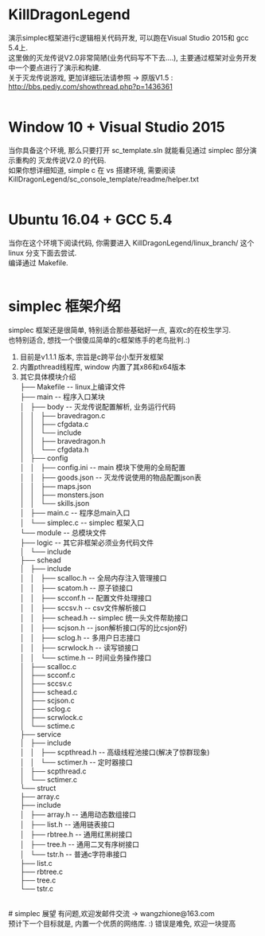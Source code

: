 # KillDragonLegend
  演示simplec框架进行c逻辑相关代码开发, 可以跑在Visual Studio 2015和 gcc 5.4上.<br />
这里做的灭龙传说V2.0非常简陋(业务代码写不下去....), 主要通过框架对业务开发中一个要点进行了演示和构建.<br />
关于灭龙传说游戏, 更加详细玩法请参照 -> 原版V1.5 : http://bbs.pediy.com/showthread.php?p=1436361 <br />
<br />
# Window 10 + Visual Studio 2015
  当你具备这个环境, 那么只要打开 sc_template.sln 就能看见通过 simplec 部分演示重构的 灭龙传说V2.0 的代码.<br />
如果你想详细知道, simple c 在 vs 搭建环境, 需要阅读 KillDragonLegend/sc_console_template/readme/helper.txt<br />
<br />
# Ubuntu 16.04 + GCC 5.4
  当你在这个环境下阅读代码, 你需要进入 KillDragonLegend/linux_branch/  这个linux 分支下面去尝试.<br />
编译通过 Makefile. <br />
<br /> 
# simplec 框架介绍
  simplec 框架还是很简单, 特别适合那些基础好一点, 喜欢c的在校生学习. <br />
也特别适合, 想找一个很傻瓜简单的c框架练手的老鸟批判.:) <br />
1. 目前是v1.1.1 版本, 宗旨是c跨平台小型开发框架<br />
2. 内置pthread线程库, window 内置了其x86和x64版本<br />
3. 其它具体模块介绍<br />
├── Makefile                            -- linux上编译文件<br />
├── main                                -- 程序入口某块<br />
│   ├── body                            -- 灭龙传说配置解析, 业务运行代码<br />
│   │   ├── bravedragon.c<br />
│   │   ├── cfgdata.c<br />
│   │   └── include<br />
│   │       ├── bravedragon.h<br />
│   │       └── cfgdata.h<br />
│   ├── config<br />
│   │   ├── config.ini                  -- main 模块下使用的全局配置<br />
│   │   ├── goods.json                  -- 灭龙传说使用的物品配置json表<br />
│   │   ├── maps.json<br />
│   │   ├── monsters.json<br />
│   │   └── skills.json<br />
│   ├── main.c                          -- 程序总main入口<br />
│   └── simplec.c                       -- simplec 框架入口<br />
└── module                              -- 总模块文件<br />
    ├── logic                           -- 其它非框架必须业务代码文件<br />
    │   └── include<br />
    ├── schead<br />
    │   ├── include<br />
    │   │   ├── scalloc.h               -- 全局内存注入管理接口<br />
    │   │   ├── scatom.h                -- 原子锁接口<br />
    │   │   ├── scconf.h                -- 配置文件处理接口<br />
    │   │   ├── sccsv.h                 -- csv文件解析接口<br />
    │   │   ├── schead.h                -- simplec 统一头文件帮助接口<br />
    │   │   ├── scjson.h                -- json解析接口(写的比csjon好) <br />
    │   │   ├── sclog.h                 -- 多用户日志接口<br />
    │   │   ├── scrwlock.h              -- 读写锁接口<br />
    │   │   └── sctime.h                -- 时间业务操作接口<br />
    │   ├── scalloc.c<br />
    │   ├── scconf.c<br />
    │   ├── sccsv.c<br />
    │   ├── schead.c<br />
    │   ├── scjson.c<br />
    │   ├── sclog.c<br />
    │   ├── scrwlock.c<br />
    │   └── sctime.c<br />
    ├── service<br />
    │   ├── include<br />
    │   │   ├── scpthread.h             -- 高级线程池接口(解决了惊群现象)<br />
    │   │   └── sctimer.h               -- 定时器接口<br />
    │   ├── scpthread.c<br />
    │   └── sctimer.c<br />
    └── struct<br />
        ├── array.c <br />
        ├── include<br />
        │   ├── array.h                 --  通用动态数组接口<br />
        │   ├── list.h                  --  通用链表接口<br />
        │   ├── rbtree.h                --  通用红黑树接口<br />
        │   ├── tree.h                  --  通用二叉有序树接口<br />
        │   └── tstr.h                  --  普通c字符串接口<br />
        ├── list.c<br />
        ├── rbtree.c<br />
        ├── tree.c<br />
        └── tstr.c<br />
<br />
# simplec 展望
  有问题,欢迎发邮件交流 -> wangzhione@163.com<br />
 预计下一个目标就是, 内置一个优质的网络库. :) 错误是难免, 欢迎一块提高<br />


